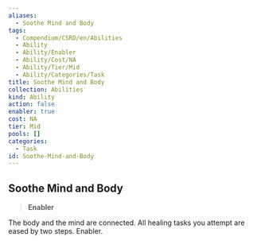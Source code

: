 ```yaml
---
aliases:
  - Soothe Mind and Body
tags:
  - Compendium/CSRD/en/Abilities
  - Ability
  - Ability/Enabler
  - Ability/Cost/NA
  - Ability/Tier/Mid
  - Ability/Categories/Task
title: Soothe Mind and Body
collection: Abilities
kind: Ability
action: false
enabler: true
cost: NA
tier: Mid
pools: []
categories:
  - Task
id: Soothe-Mind-and-Body
---
```

## Soothe Mind and Body    
>**Enabler**  
    
The body and the mind are connected. All healing tasks you attempt are eased by two steps. Enabler.
